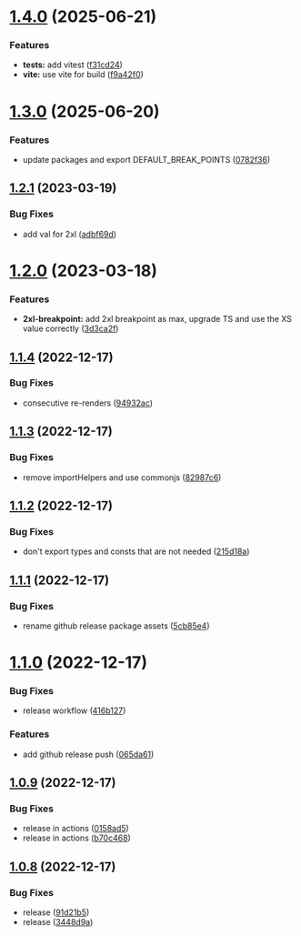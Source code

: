 # [1.4.0](https://github.com/joelpierre/use-breakpoint/compare/v1.3.0...v1.4.0) (2025-06-21)


### Features

* **tests:** add vitest ([f31cd24](https://github.com/joelpierre/use-breakpoint/commit/f31cd249e998cfd9b12de9a73ce9c2075dd81a8b))
* **vite:** use vite for build ([f9a42f0](https://github.com/joelpierre/use-breakpoint/commit/f9a42f0e5021fd6839ce0d99df8d9fee436b5d51))

# [1.3.0](https://github.com/joelpierre/use-breakpoint/compare/v1.2.1...v1.3.0) (2025-06-20)


### Features

* update packages and export DEFAULT_BREAK_POINTS ([0782f36](https://github.com/joelpierre/use-breakpoint/commit/0782f363f907952bc0070635a6f985cfea5da8c9))

## [1.2.1](https://github.com/joelpierre/use-breakpoint/compare/v1.2.0...v1.2.1) (2023-03-19)


### Bug Fixes

* add val for 2xl ([adbf69d](https://github.com/joelpierre/use-breakpoint/commit/adbf69deb9fde3973ba8fab1ed4d7bd4dbea4356))

# [1.2.0](https://github.com/joelpierre/use-breakpoint/compare/v1.1.4...v1.2.0) (2023-03-18)


### Features

* **2xl-breakpoint:** add 2xl breakpoint as max, upgrade TS and use the XS value correctly ([3d3ca2f](https://github.com/joelpierre/use-breakpoint/commit/3d3ca2f6cee36609fa4f34c0e7daff887317d6f1))

## [1.1.4](https://github.com/joelpierre/use-breakpoint/compare/v1.1.3...v1.1.4) (2022-12-17)


### Bug Fixes

* consecutive re-renders ([94932ac](https://github.com/joelpierre/use-breakpoint/commit/94932ac960970e4e026d2fee9ed3e2d2afb9e111))

## [1.1.3](https://github.com/joelpierre/use-breakpoint/compare/v1.1.2...v1.1.3) (2022-12-17)


### Bug Fixes

* remove importHelpers and use commonjs ([82987c6](https://github.com/joelpierre/use-breakpoint/commit/82987c6845cd5792f2bcfb8fb308485b04249812))

## [1.1.2](https://github.com/joelpierre/use-breakpoint/compare/v1.1.1...v1.1.2) (2022-12-17)


### Bug Fixes

* don't export types and consts that are not needed ([215d18a](https://github.com/joelpierre/use-breakpoint/commit/215d18a13ed4c54b04c936cb703b4d1be1d13731))

## [1.1.1](https://github.com/joelpierre/use-breakpoint/compare/v1.1.0...v1.1.1) (2022-12-17)


### Bug Fixes

* rename github release package assets ([5cb85e4](https://github.com/joelpierre/use-breakpoint/commit/5cb85e45891b9225ffaf7020b6c6760de60d7fe3))

# [1.1.0](https://github.com/joelpierre/use-breakpoint/compare/v1.0.9...v1.1.0) (2022-12-17)


### Bug Fixes

* release workflow ([416b127](https://github.com/joelpierre/use-breakpoint/commit/416b127d13c8c048cad0b455c73f7ba85e4d5377))


### Features

* add github release push ([065da61](https://github.com/joelpierre/use-breakpoint/commit/065da61dda880f1a5c17b775bc5012b7873070ec))

## [1.0.9](https://github.com/joelpierre/use-breakpoint/compare/v1.0.8...v1.0.9) (2022-12-17)


### Bug Fixes

* release in actions ([0158ad5](https://github.com/joelpierre/use-breakpoint/commit/0158ad5feca47f5d68ed492bc8f2d476b13d0340))
* release in actions ([b70c468](https://github.com/joelpierre/use-breakpoint/commit/b70c468cb7d98775245fb70d99e08e1b5756ba5d))

## [1.0.8](https://github.com/joelpierre/use-breakpoint/compare/v1.0.7...v1.0.8) (2022-12-17)


### Bug Fixes

* release ([91d21b5](https://github.com/joelpierre/use-breakpoint/commit/91d21b56112a491a3d155b926feb04f013d6852f))
* release ([3448d9a](https://github.com/joelpierre/use-breakpoint/commit/3448d9aab3343d656d5582176980b2f4c0e4a485))
